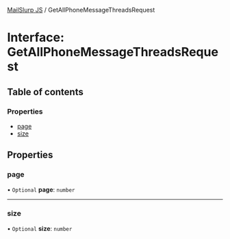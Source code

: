 [MailSlurp JS](../README.md) / GetAllPhoneMessageThreadsRequest

# Interface: GetAllPhoneMessageThreadsRequest

## Table of contents

### Properties

- [page](GetAllPhoneMessageThreadsRequest.md#page)
- [size](GetAllPhoneMessageThreadsRequest.md#size)

## Properties

### page

• `Optional` **page**: `number`

___

### size

• `Optional` **size**: `number`
